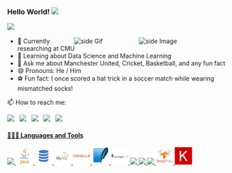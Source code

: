 ### Hello World!  <img src="https://github.com/sciencepal/sciencepal/blob/master/assets/Hi.gif" width="29px">
  ![](https://komarev.com/ghpvc/?username=sciencepal&label=Profile%20Visits&color=blue&style=for-the-badge)
  
<img src="https://github.com/sciencepal/sciencepal/blob/master/assets/life_balance.gif" alt="side Image" align="right" width="200" height="auto" />
<a href="https://ko-fi.com/sciencepal"> <img src="https://media3.giphy.com/media/ZEB6yFbLnhyQf7g3hn/giphy.gif" alt="side Gif" align="right" width="150" height="auto"/> </a>
  
  - 🔭 Currently researching at CMU
  - 🌱 Learning about Data Science and Machine Learning
  - 💬 Ask me about Manchester United, Cricket, Basketball, and any fun fact
  - 😄 Pronouns: He / Him
  - ⚽ Fun fact: I once scored a hat trick in a soccer match while wearing mismatched socks!

📫 How to reach me: &nbsp;&nbsp; 

[<img src="https://upload.wikimedia.org/wikipedia/commons/8/83/Steam_icon_logo.svg" width="3.5%"/>](https://steamcommunity.com/id/iconic_dark/)  &nbsp; [<img src="https://github.com/sciencepal/sciencepal/blob/master/assets/discord-round.svg" width="3.5%"/>]()  &nbsp; [<img src="https://img.icons8.com/color/48/000000/twitter.png" width="3.5%"/>](https://twitter.com/alshishaunak)  &nbsp; [<img src="https://img.icons8.com/color/48/000000/linkedin.png" width="3.5%"/>](https://www.linkedin.com/in/shaunak-alshi-619469186)  &nbsp;  <a href="mailto:shaunak111sa@gmail.com"> <img src="https://img.icons8.com/fluent/48/000000/gmail.png" width="3.5%"/>
  


#### 👨🏻‍💻 Languages and Tools <br />
<img height="40" src="https://upload.wikimedia.org/wikipedia/commons/c/c3/Python-logo-notext.svg">
<code><img height="40" src="https://raw.githubusercontent.com/github/explore/5e02b0a42125950dd5a3e2a3fe8a5bb6b1a8b9f3/topics/java/java.png"></code>
<code><img height="40" src="https://raw.githubusercontent.com/github/explore/5e02b0a42125950dd5a3e2a3fe8a5bb6b1a8b9f3/topics/sql/sql.png"></code>
<code><img height="40" src="https://raw.githubusercontent.com/github/explore/5e02b0a42125950dd5a3e2a3fe8a5bb6b1a8b9f3/topics/mysql/mysql.png"></code>
<code><img height="40" src="https://raw.githubusercontent.com/github/explore/5e02b0a42125950dd5a3e2a3fe8a5bb6b1a8b9f3/topics/oracle/oracle.png"></code>
<code><img height="40" src="https://raw.githubusercontent.com/github/explore/5e02b0a42125950dd5a3e2a3fe8a5bb6b1a8b9f3/topics/sqlite/sqlite.png"></code>
<code><img height="40" src="https://raw.githubusercontent.com/github/explore/5e02b0a42125950dd5a3e2a3fe8a5bb6b1a8b9f3/topics/mongodb/mongodb.png"></code>
<code><img height="40" src="https://raw.githubusercontent.com/github/explore/5e02b0a42125950dd5a3e2a3fe8a5bb6b1a8b9f3/topics/aws-glue/aws-glue.png"></code>
<code><img height="40" src="https://raw.githubusercontent.com/github/explore/5e02b0a42125950dd5a3e2a3fe8a5bb6b1a8b9f3/topics/airflow/airflow.png"></code>
<code><img height="40" src="https://raw.githubusercontent.com/github/explore/5e02b0a42125950dd5a3e2a3fe8a5bb6b1a8b9f3/topics/aws-s3/aws-s3.png"></code>
<code><img height="40" src="https://raw.githubusercontent.com/github/explore/5e02b0a42125950dd5a3e2a3fe8a5bb6b1a8b9f3/topics/tensorflow/tensorflow.png"></code>
<code><img height="40" src="https://raw.githubusercontent.com/github/explore/5e02b0a42125950dd5a3e2a3fe8a5bb6b1a8b9f3/topics/keras/keras.png"></code>



